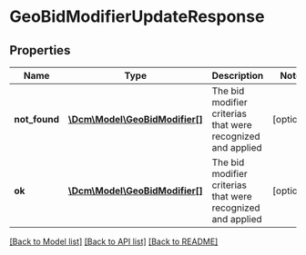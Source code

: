 # GeoBidModifierUpdateResponse

## Properties
Name | Type | Description | Notes
------------ | ------------- | ------------- | -------------
**not_found** | [**\Dcm\Model\GeoBidModifier[]**](GeoBidModifier.md) | The bid modifier criterias that were recognized and applied | [optional] 
**ok** | [**\Dcm\Model\GeoBidModifier[]**](GeoBidModifier.md) | The bid modifier criterias that were recognized and applied | [optional] 

[[Back to Model list]](../README.md#documentation-for-models) [[Back to API list]](../README.md#documentation-for-api-endpoints) [[Back to README]](../README.md)


